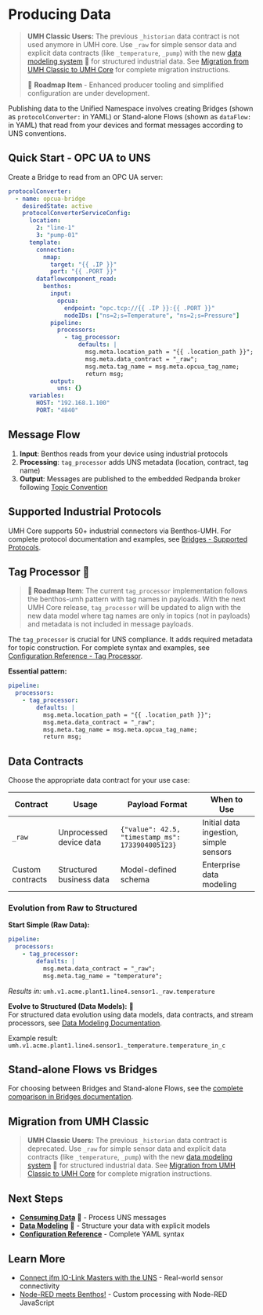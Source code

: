 # Producing Data

> **UMH Classic Users:** The previous `_historian` data contract is not used anymore in UMH core. Use `_raw` for simple sensor data and explicit data contracts (like `_temperature`, `_pump`) with the new [data modeling system](../data-modeling/README.md) 🚧 for structured industrial data. See [Migration from UMH Classic to UMH Core](../../production/migration-from-classic.md) for complete migration instructions.
> 
> 🚧 **Roadmap Item** - Enhanced producer tooling and simplified configuration are under development.

Publishing data to the Unified Namespace involves creating Bridges (shown as `protocolConverter:` in YAML) or Stand-alone Flows (shown as `dataFlow:` in YAML) that read from your devices and format messages according to UNS conventions.

## Quick Start - OPC UA to UNS

Create a Bridge to read from an OPC UA server:

```yaml
protocolConverter:
  - name: opcua-bridge
    desiredState: active
    protocolConverterServiceConfig:
      location:
        2: "line-1"
        3: "pump-01"
      template:
        connection:
          nmap:
            target: "{{ .IP }}"
            port: "{{ .PORT }}"
        dataflowcomponent_read:
          benthos:
            input:
              opcua:
                endpoint: "opc.tcp://{{ .IP }}:{{ .PORT }}"
                nodeIDs: ["ns=2;s=Temperature", "ns=2;s=Pressure"]
            pipeline:
              processors:
                - tag_processor:
                    defaults: |
                      msg.meta.location_path = "{{ .location_path }}";
                      msg.meta.data_contract = "_raw";
                      msg.meta.tag_name = msg.meta.opcua_tag_name;
                      return msg;
            output:
              uns: {}
      variables:
        HOST: "192.168.1.100"
        PORT: "4840"
```

## Message Flow

1. **Input**: Benthos reads from your device using industrial protocols
2. **Processing**: `tag_processor` adds UNS metadata (location, contract, tag name)
3. **Output**: Messages are published to the embedded Redpanda broker following [Topic Convention](topic-convention.md)

## Supported Industrial Protocols

UMH Core supports 50+ industrial connectors via Benthos-UMH. For complete protocol documentation and examples, see [Bridges - Supported Protocols](../data-flows/bridges.md#supported-protocols).

## Tag Processor 🚧

> **🚧 Roadmap Item**: The current `tag_processor` implementation follows the benthos-umh pattern with tag names in payloads. With the next UMH Core release, `tag_processor` will be updated to align with the new data model where tag names are only in topics (not in payloads) and metadata is not included in message payloads.

The `tag_processor` is crucial for UNS compliance. It adds required metadata for topic construction. For complete syntax and examples, see [Configuration Reference - Tag Processor](../../reference/configuration-reference.md#tag_processor).

**Essential pattern:**

```yaml
pipeline:
  processors:
    - tag_processor:
        defaults: |
          msg.meta.location_path = "{{ .location_path }}";
          msg.meta.data_contract = "_raw";  
          msg.meta.tag_name = msg.meta.opcua_tag_name;
          return msg;
```

## Data Contracts

Choose the appropriate data contract for your use case:

| Contract         | Usage                    | Payload Format                                   | When to Use                            |
| ---------------- | ------------------------ | ------------------------------------------------ | -------------------------------------- |
| `_raw`           | Unprocessed device data  | `{"value": 42.5, "timestamp_ms": 1733904005123}` | Initial data ingestion, simple sensors |
| Custom contracts | Structured business data | Model-defined schema                             | Enterprise data modeling               |

### Evolution from Raw to Structured

**Start Simple (Raw Data):**

```yaml
pipeline:
  processors:
    - tag_processor:
        defaults: |
          msg.meta.data_contract = "_raw";
          msg.meta.tag_name = "temperature";
```

_Results in:_ `umh.v1.acme.plant1.line4.sensor1._raw.temperature`

**Evolve to Structured (Data Models):** 🚧\
For structured data evolution using data models, data contracts, and stream processors, see [Data Modeling Documentation](../data-modeling/).

Example result: `umh.v1.acme.plant1.line4.sensor1._temperature.temperature_in_c`

## Stand-alone Flows vs Bridges

For choosing between Bridges and Stand-alone Flows, see the [complete comparison in Bridges documentation](../data-flows/bridges.md#when-to-use-bridges).

## Migration from UMH Classic

> **UMH Classic Users:** The previous `_historian` data contract is deprecated. Use `_raw` for simple sensor data and explicit data contracts (like `_temperature`, `_pump`) with the new [data modeling system](../data-modeling/) 🚧 for structured industrial data. See [Migration from UMH Classic to UMH Core](../../production/migration-from-classic.md) for complete migration instructions.

## Next Steps

* [**Consuming Data**](consuming-data.md) 🚧 - Process UNS messages
* [**Data Modeling**](../data-modeling/) 🚧 - Structure your data with explicit models
* [**Configuration Reference**](../../reference/configuration-reference.md) - Complete YAML syntax

## Learn More

* [Connect ifm IO-Link Masters with the UNS](https://learn.umh.app/blog/connect-ifm-io-link-masters-with-the-uns/) - Real-world sensor connectivity
* [Node-RED meets Benthos!](https://learn.umh.app/blog/node-red-meets-benthos/) - Custom processing with Node-RED JavaScript
